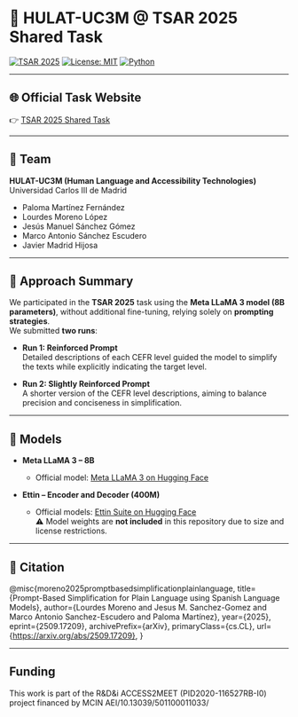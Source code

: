 # 🧠 HULAT-UC3M @ TSAR 2025 Shared Task

[![TSAR 2025](https://img.shields.io/badge/TSAR-2025-blue)](https://tsar-workshop.github.io/shared-task/)
[![License: MIT](https://img.shields.io/badge/License-MIT-green.svg)](LICENSE)
[![Python](https://img.shields.io/badge/Python-3.10%2B-blue)]()

---

## 🌐 Official Task Website
👉 [TSAR 2025 Shared Task](https://tsar-workshop.github.io/shared-task/)

---

## 👥 Team

**HULAT-UC3M (Human Language and Accessibility Technologies)**  
Universidad Carlos III de Madrid  

- Paloma Martínez Fernández  
- Lourdes Moreno López  
- Jesús Manuel Sánchez Gómez  
- Marco Antonio Sánchez Escudero
- Javier Madrid Hijosa

---

## 📝 Approach Summary

We participated in the **TSAR 2025** task using the **Meta LLaMA 3 model (8B parameters)**, without additional fine-tuning, relying solely on **prompting strategies**.  
We submitted **two runs**:  

- **Run 1: Reinforced Prompt**  
  Detailed descriptions of each CEFR level guided the model to simplify the texts while explicitly indicating the target level.  

- **Run 2: Slightly Reinforced Prompt**  
  A shorter version of the CEFR level descriptions, aiming to balance precision and conciseness in simplification.   

---

## 🤖 Models

- **Meta LLaMA 3 – 8B**  
  - Official model: [Meta LLaMA 3 on Hugging Face](https://huggingface.co/meta-llama)  

- **Ettin – Encoder and Decoder (400M)**  
  - Official models: [Ettin Suite on Hugging Face](https://huggingface.co/collections/jhu-clsp/encoders-vs-decoders-the-ettin-suite-686303e16142257eed8e6aeb)  
⚠️ Model weights are **not included** in this repository due to size and license restrictions.  

---

## 📖 Citation

@misc{moreno2025promptbasedsimplificationplainlanguage,
      title={Prompt-Based Simplification for Plain Language using Spanish Language Models}, 
      author={Lourdes Moreno and Jesus M. Sanchez-Gomez and Marco Antonio Sanchez-Escudero and Paloma Martínez},
      year={2025},
      eprint={2509.17209},
      archivePrefix={arXiv},
      primaryClass={cs.CL},
      url={https://arxiv.org/abs/2509.17209}, 
}

---

## Funding

This work is part of the R&D&i ACCESS2MEET (PID2020-116527RB-I0) project financed by MCIN AEI/10.13039/501100011033/

